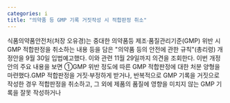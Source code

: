 ```yaml
---
categories: i
title: "의약품 등 GMP 기록 거짓작성 시 적합판정 취소"
---
```

식품의약품안전처(처장 오유경)는 중대한 의약품등 제조·품질관리기준(GMP) 위반 시 GMP 적합판정을 취소하는 내용 등을 담은 "의약품 등의 안전에 관한 규칙"(총리령) 개정안을 9월 30일 입법예고했다. 이와 관련 11월 29일까지 의견을 조회한다. 이번 개정안의 주요 내용을 보면 ①GMP 위반 정도에 따른 GMP 적합판정에 대한 처분 양형을 마련했다.GMP 적합판정을 거짓·부정하게 받거나, 반복적으로 GMP 기록을 거짓으로 작성한 경우 적합판정을 취소하고, 그 외에 제품의 품질에 영향을 미치지 않는 GMP 기록을 잘못 작성하거나